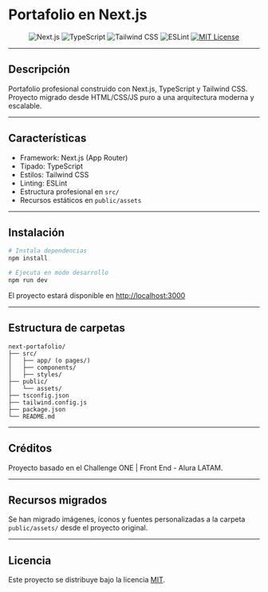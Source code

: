 # Portafolio en Next.js

<p align="center">
  <img src="https://img.shields.io/badge/Next.js-000?style=for-the-badge&logo=nextdotjs&logoColor=white" alt="Next.js" />
  <img src="https://img.shields.io/badge/TypeScript-3178C6?style=for-the-badge&logo=typescript&logoColor=white" alt="TypeScript" />
  <img src="https://img.shields.io/badge/Tailwind_CSS-38B2AC?style=for-the-badge&logo=tailwind-css&logoColor=white" alt="Tailwind CSS" />
  <img src="https://img.shields.io/badge/ESLint-4B32C3?style=for-the-badge&logo=eslint&logoColor=white" alt="ESLint" />
  <a href="./LICENSE"><img src="https://img.shields.io/badge/License-MIT-green?style=for-the-badge" alt="MIT License" /></a>
</p>

---

## Descripción

Portafolio profesional construido con Next.js, TypeScript y Tailwind CSS. Proyecto migrado desde HTML/CSS/JS puro a una arquitectura moderna y escalable.

---

## Características
- Framework: Next.js (App Router)
- Tipado: TypeScript
- Estilos: Tailwind CSS
- Linting: ESLint
- Estructura profesional en `src/`
- Recursos estáticos en `public/assets`

---

## Instalación

```bash
# Instala dependencias
npm install

# Ejecuta en modo desarrollo
npm run dev
```

El proyecto estará disponible en [http://localhost:3000](http://localhost:3000)

---

## Estructura de carpetas

```
next-portafolio/
├── src/
│   ├── app/ (o pages/)
│   ├── components/
│   ├── styles/
├── public/
│   └── assets/
├── tsconfig.json
├── tailwind.config.js
├── package.json
└── README.md
```

---

## Créditos

Proyecto basado en el Challenge ONE | Front End - Alura LATAM.

---

## Recursos migrados

Se han migrado imágenes, íconos y fuentes personalizadas a la carpeta `public/assets/` desde el proyecto original.

---

## Licencia

Este proyecto se distribuye bajo la licencia [MIT](./LICENSE).
